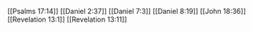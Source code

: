 [[Psalms 17:14]]
[[Daniel 2:37]]
[[Daniel 7:3]]
[[Daniel 8:19]]
[[John 18:36]]
[[Revelation 13:1]]
[[Revelation 13:11]]
